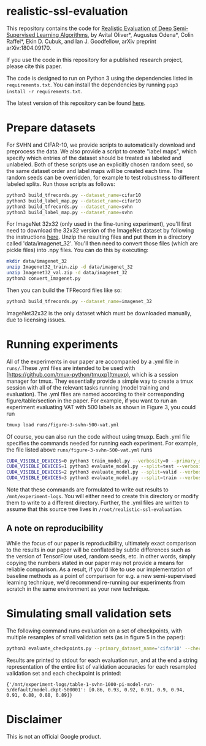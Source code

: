 # realistic-ssl-evaluation

This repository contains the code for
[Realistic Evaluation of Deep Semi-Supervised Learning Algorithms](https://arxiv.org/abs/1804.09170), by Avital Oliver\*, Augustus Odena\*, Colin Raffel\*, Ekin D. Cubuk, and Ian J. Goodfellow, arXiv preprint arXiv:1804.09170.

If you use the code in this repository for a published research project, please cite this paper.

The code is designed to run on Python 3 using the dependencies listed in `requirements.txt`.
You can install the dependencies by running `pip3 install -r requirements.txt`.

The latest version of this repository can be found
[here](https://github.com/brain-research/realistic-ssl-evaluation).

# Prepare datasets

For SVHN and CIFAR-10, we provide scripts to automatically download and preprocess the data.
We also provide a script to create "label maps", which specify which entries of the dataset should be treated as labeled and unlabeled. Both of these scripts use an explicitly chosen random seed, so the same dataset order and label maps will be created each time. The random seeds can be overridden, for example to test robustness to different labeled splits.
Run those scripts as follows:

```sh
python3 build_tfrecords.py --dataset_name=cifar10
python3 build_label_map.py --dataset_name=cifar10
python3 build_tfrecords.py --dataset_name=svhn
python3 build_label_map.py --dataset_name=svhn
```

For ImageNet 32x32 (only used in the fine-tuning experiment), you'll first need to download the 32x32 version of the ImageNet dataset by following the instructions [here](https://patrykchrabaszcz.github.io/Imagenet32/).
Unzip the resulting files and put them in a directory called 'data/imagenet_32'.
You'll then need to convert those files (which are pickle files) into .npy files.
You can do this by executing:

```sh
mkdir data/imagenet_32
unzip Imagenet32_train.zip -d data/imagenet_32
unzip Imagenet32_val.zip -d data/imagenet_32
python3 convert_imagenet.py
```

Then you can build the TFRecord files like so:

```sh
python3 build_tfrecords.py --dataset_name=imagenet_32
```

ImageNet32x32 is the only dataset which must be downloaded manually, due to licensing issues.

# Running experiments

All of the experiments in our paper are accompanied by a .yml file in `runs/`.These .yml files are intended to be used with [https://github.com/tmux-python/tmuxp](tmuxp), which is a session manager for tmux.
They essentially provide a simple way to create a tmux session with all of the relevant tasks running (model training and evaluation).
The .yml files are named according to their corresponding figure/table/section in the paper.
For example, if you want to run an experiment evaluating VAT with 500 labels as shown in Figure 3, you could run

```sh
tmuxp load runs/figure-3-svhn-500-vat.yml
```

Of course, you can also run the code without using tmuxp.
Each .yml file specifies the commands needed for running each experiment.
For example, the file listed above `runs/figure-3-svhn-500-vat.yml` runs

```sh
CUDA_VISIBLE_DEVICES=0 python3 train_model.py --verbosity=0 --primary_dataset_name='svhn' --secondary_dataset_name='svhn' --root_dir=/mnt/experiment-logs/figure-3-svhn-500-vat --n_labeled=500 --consistency_model=vat --hparam_string=""  2>&1 | tee /mnt/experiment-logs/figure-3-svhn-500-vat_train.log
CUDA_VISIBLE_DEVICES=1 python3 evaluate_model.py --split=test --verbosity=0 --primary_dataset_name='svhn' --root_dir=/mnt/experiment-logs/figure-3-svhn-500-vat --consistency_model=vat --hparam_string=""  2>&1 | tee /mnt/experiment-logs/figure-3-svhn-500-vat_eval_test.log
CUDA_VISIBLE_DEVICES=2 python3 evaluate_model.py --split=valid --verbosity=0 --primary_dataset_name='svhn' --root_dir=/mnt/experiment-logs/figure-3-svhn-500-vat --consistency_model=vat --hparam_string=""  2>&1 | tee /mnt/experiment-logs/figure-3-svhn-500-vat_eval_valid.log
CUDA_VISIBLE_DEVICES=3 python3 evaluate_model.py --split=train --verbosity=0 --primary_dataset_name='svhn' --root_dir=/mnt/experiment-logs/figure-3-svhn-500-vat --consistency_model=vat --hparam_string=""  2>&1 | tee /mnt/experiment-logs/figure-3-svhn-500-vat_eval_train.log
```

Note that these commands are formulated to write out results to `/mnt/experiment-logs`.
You will either need to create this directory or modify them to write to a different directory.
Further, the .yml files are written to assume that this source tree lives in `/root/realistic-ssl-evaluation`.

## A note on reproducibility

While the focus of our paper is reproducibility, ultimately exact comparison to the results in our paper will be conflated by subtle differences such as the version of TensorFlow used, random seeds, etc.
In other words, simply copying the numbers stated in our paper may not provide a means for reliable comparison.
As a result, if you'd like to use our implementation of baseline methods as a point of comparison for e.g. a new semi-supervised learning technique, we'd recommend re-running our experiments from scratch in the same environment as your new technique.

# Simulating small validation sets

The following command runs evaluation on a set of checkpoints, with multiple resamples of small
validation sets (as in figure 5 in the paper):

```sh
python3 evaluate_checkpoints.py --primary_dataset_name='cifar10' --checkpoints='/mnt/experiment-logs/section-4-3-cifar-fine-tuning/default/model.ckpt-1000000,/mnt/.../model.ckpt-...,...'
```

Results are printed to stdout for each evaluation run, and at the end a string representation of the entire list
of validation accuracies for each resampled validation set and each checkpoint is printed:

```
{'/mnt/experiment-logs/table-1-svhn-1000-pi-model-run-5/default/model.ckpt-500001': [0.86, 0.93, 0.92, 0.91, 0.9, 0.94, 0.91, 0.88, 0.88, 0.89]}
```

# Disclaimer

This is not an official Google product.
